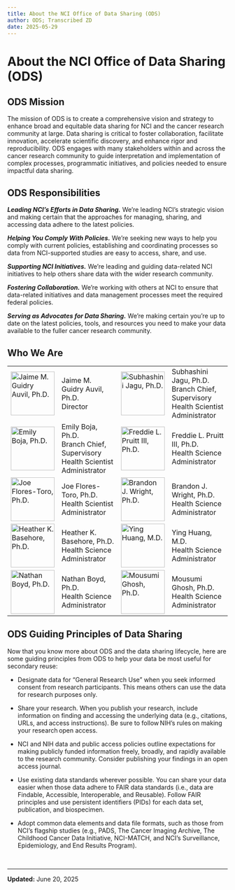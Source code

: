 ```yaml
---
title: About the NCI Office of Data Sharing (ODS)
author: ODS; Transcribed ZD
date: 2025-05-29
---
```


# About the NCI Office of Data Sharing (ODS)

## ODS Mission

The mission of ODS is to create a comprehensive vision and strategy to enhance broad and equitable data sharing for NCI and the cancer research community at large. Data sharing is critical to foster collaboration, facilitate innovation, accelerate scientific discovery, and enhance rigor and reproducibility. ODS engages with many stakeholders within and across the cancer research community to guide interpretation and implementation of complex processes, programmatic initiatives, and policies needed to ensure impactful data sharing.

## ODS Responsibilities

***Leading NCI’s Efforts in Data Sharing.*** We’re leading NCI’s strategic vision and making certain that the approaches for managing, sharing, and accessing data adhere to the latest policies.

***Helping You Comply With Policies.*** We’re seeking new ways to help you comply with current policies, establishing and coordinating processes so data from NCI-supported studies are easy to access, share, and use.

***Supporting NCI Initiatives.*** We’re leading and guiding data-related NCI initiatives to help others share data with the wider research community.

***Fostering Collaboration.*** We’re working with others at NCI to ensure that data-related initiatives and data management processes meet the required federal policies.

***Serving as Advocates for Data Sharing.*** We’re making certain you’re up to date on the latest policies, tools, and resources you need to make your data available to the fuller cancer research community.

## Who We Are

| | | | |
|---|---|---|---|
| <img src="https://datascience.cancer.gov/sites/default/files/2022-07/JaimeGuidryAuvil346x420.png" alt="Jaime M. Guidry Auvil, Ph.D." width="100"/> | Jaime M. Guidry Auvil, Ph.D.<br>Director | <img src="https://datascience.cancer.gov/sites/default/files/2022-07/SubhashiniJagu346x420.png" alt="Subhashini Jagu, Ph.D." width="100"/> | Subhashini Jagu, Ph.D.<br>Branch Chief, Supervisory Health Scientist Administrator |
| <img src="https://datascience.cancer.gov/sites/default/files/2023-06/EmilyBoja346x420June2023.png" alt="Emily Boja, Ph.D." width="100"/> | Emily Boja, Ph.D.<br>Branch Chief, Supervisory Health Scientist Administrator | <img src="https://datascience.cancer.gov/sites/default/files/2023-01/Freddie%20Pruitt346x420.png" alt="Freddie L. Pruitt III, Ph.D." width="100"/> | Freddie L. Pruitt III, Ph.D.<br>Health Science Administrator |
| <img src="https://datascience.cancer.gov/sites/default/files/2023-01/Joe%20Flores%20Torres346x420.png" alt="Joe Flores-Toro, Ph.D." width="100"/> | Joe Flores-Toro, Ph.D.<br>Health Scientist Administrator | <img src="https://datascience.cancer.gov/sites/default/files/2022-07/BrandonWright346x420.png" alt="Brandon J. Wright, Ph.D." width="100"/> | Brandon J. Wright, Ph.D.<br>Health Science Administrator |
| <img src="https://datascience.cancer.gov/sites/default/files/2022-07/HeatherBasehore346x420.png" alt="Heather K. Basehore, Ph.D." width="100"/> | Heather K. Basehore, Ph.D.<br>Health Science Administrator | <img src="https://datascience.cancer.gov/sites/default/files/2022-07/YingHuang346x420.png" alt="Ying Huang, M.D." width="100"/> | Ying Huang, M.D.<br>Health Science Administrator |
| <img src="https://datascience.cancer.gov/sites/default/files/2022-10/NathanielBoyd346x420.png" alt="Nathan Boyd, Ph.D." width="100"/> | Nathan Boyd, Ph.D.<br> Health Science Administrator | <img src="https://datascience.cancer.gov/sites/default/files/2023-05/MousumiBio346x420V2.png" alt="Mousumi Ghosh, Ph.D." width="100"/> | Mousumi Ghosh, Ph.D.<br> Health Science Administrator |

## ODS Guiding Principles of Data Sharing

Now that you know more about ODS and the data sharing lifecycle, here are some guiding principles from ODS to help your data be most useful for secondary reuse:

- Designate data for “General Research Use” when you seek informed consent from research participants. This means others can use the data for research purposes only.

- Share your research. When you publish your research, include information on finding and accessing the underlying data (e.g., citations, URLs, and access instructions). Be sure to follow NIH’s rules on making your research open access.

- NCI and NIH data and public access policies outline expectations for making publicly funded information freely, broadly, and rapidly available to the research community. Consider publishing your findings in an open access journal.

- Use existing data standards wherever possible. You can share your data easier when those data adhere to FAIR data standards (i.e., data are Findable, Accessible, Interoperable, and Reusable). Follow FAIR principles and use persistent identifiers (PIDs) for each data set, publication, and biospecimen.

- Adopt common data elements and data file formats, such as those from NCI’s flagship studies (e.g., PADS, The Cancer Imaging Archive, The Childhood Cancer Data Initiative, NCI-MATCH, and NCI’s Surveillance, Epidemiology, and End Results Program).

&nbsp;  

---

**Updated:** June 20, 2025
